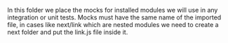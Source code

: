 In this folder we place the mocks for installed modules we will use in any integration or unit tests. Mocks must have the same name of the imported file, in cases like next/link which are nested modules we need to create a next folder and put the link.js file inside it.